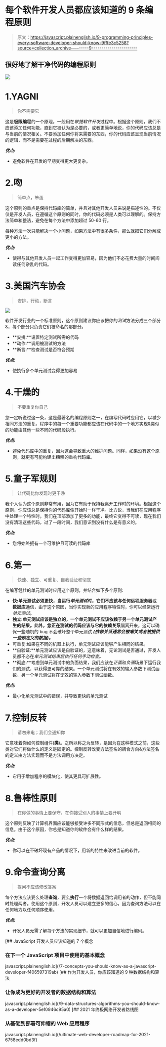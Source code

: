 # 每个软件开发人员都应该知道的 9 条编程原则

> 原文：<https://javascript.plainenglish.io/9-programming-principles-every-software-developer-should-know-9fffe3c5258?source=collection_archive---------9----------------------->

## 很好地了解干净代码的编程原则

![](img/690d8689c2125fafabf497097b545650.png)

# 1.YAGNI

> 你不需要它

这是**极限编程**的一个原理，一般用在*敏捷软件开发*过程中。根据这个原则，我们不应该添加任何功能，直到它被认为是必要的，或者更简单地说，你的代码应该总是与当前的情况相关。不要添加任何你将来需要的东西，你的代码应该呈现当前情况的逻辑，而不是需要在过程的后期解决的东西。

***优点:***

*   避免软件在开发的早期变得更大更复杂。

# 2.吻

> 简单点，笨蛋

这个原则的重点是保持代码库的简单，并且对其他开发人员来说是描述性的。不仅仅是开发人员，在遵循这个原则的同时，你的代码必须是人类可以理解的。保持方法简单和整洁，避免在每个方法中添加超过 50-60 行。

每种方法一次只能解决一个小问题，如果方法中有很多条件，那么就把它们分解成更小的方法。

***优点:***

*   使得与其他开发人员一起工作变得更加容易，因为他们不必花费大量的时间阅读任何杂乱的代码。

# 3.美国汽车协会

> 安排，行动，断言

![](img/6da565c3e6b64d54c7c0e50b3830e78a.png)

软件开发行业的一个标准原则，这个原则建议你应该把你的*测试*方法分成三个部分&，每个部分只负责它们被命名的那部分。

*   **安排:**设置特定测试所需的代码
*   **动作:**调用被测试的方法
*   **断言:**检查测试是否符合预期

***优点:***

*   使执行多个单元测试变得更加容易

# 4.干燥的

> 不要重复你自己

您一定听说过这一条，这是最著名的编程原则之一，在编写代码时应用它，以减少相同方法的重复。程序中的每一个重要功能都应该在代码中的一个地方实现&类似的功能由其他一些不同的代码段执行。

***优点:***

*   避免代码库中的重复，因为这会导致重大的维护问题。同样，如果没有这个原则，就更有可能构建出糟糕的重构代码库。

# 5.童子军规则

> 让代码比你发现时更干净

我个人认为这个原则非常有用，因为它有助于保持我离开工作时的环境。根据这个原则，你应该总是保持你的代码库像开始时一样干净。比方说，当我们在应用程序中处理一个特性时，我们在顶部添加了更多的功能，最终它变得不可读，现在我们没有清理这些代码，过了一段时间，我们意识到没有什么是有意义的。

***优点:***

*   您将始终拥有一个可维护且可读的代码库

# 6.第一

> 快速、独立、可重复、自我验证和彻底

在编写健壮的单元测试时应用这个原则，并结合如下多个原则:

*   **快:**单元测试必须更快，当运行*单元测试*时，它们不应该与任何**远程服务器**或**数据库**通信，由于这个原因，当你实现新的应用程序特性时，你可以经常运行*单元测试*。
*   **独立:**单元测试应该是独立的，一个单元测试不应该依赖于另一个单元测试产生的结果。此外，您正在测试的代码应该与它的**依赖关系**隔离开来，这可以确保一些随机的 bug 不会破坏整个单元测试 ***(依赖关系通常会被嘲笑或者被提供一些预定义的数据)。***
*   可重复:如果在不同的机器上执行，单元测试应该能够产生相同的结果。
*   **自验证:**单元测试应该是自验证的，这意味着，无论测试是否通过，开发人员都不必在*单元测试结束后执行任何手动检查。*
*   **彻底:**考虑到单元测试中的负面结果，我们应该在*正面*和*负面*场景下运行我们的测试，以获得更可靠的结果。一个单元测试将在有效的输入参数下测试函数，另一个单元测试将在无效的输入参数下测试函数。

***优点:***

*   最小化单元测试中的错误，并导致更快的单元测试

# 7.控制反转

> 请勿来电；我们会通知你

它意味着你如何控制组件(**类**)。之所以称之为反转，是因为在这种模式之前，这些类对它们将做什么的定义是固定的。控制反转改变方法签名的耦合方向&方法签名的定义由方法实现而不是方法调用方决定。

***优点:***

*   它用于增加程序的模块化，使其更具可扩展性。

# 8.鲁棒性原则

> 在你做的事情上要保守，在你接受别人的事情上要开明

这个原则反映了计算机界面应该能够接受许多不同形式的信息，但总是返回相同的信息。由于这个原因，你总是知道你的软件会有什么样的结果。

***优点:***

*   你可以在不破坏现有产品的情况下，用新的特性来改进当前的软件。

# 9.命令查询分离

> 提问不应该修改答案

每个方法应该要么处理**查询**，要么**执行**一个将数据返回给调用者的动作，但不能同时处理两者。使用这个原则，开发人员可以建立更多的信心，因为查询方法可以在任何地方以任何顺序使用。

***优点:***

*   开发人员无需了解每个方法的实现细节，就可以更加自信地进行编码。

[](/7-concepts-you-should-know-as-a-javascript-developer-f406597319ab) [## JavaScript 开发人员应该知道的 7 个概念

### 在下一个 JavaScript 项目中使用的基本概念

javascript.plainenglish.io](/7-concepts-you-should-know-as-a-javascript-developer-f406597319ab) [](/9-data-structures-algorithms-you-should-know-as-a-developer-5e10946c95a0) [## 作为开发人员，你应该知道的 9 种数据结构和算法

### 让你成为更好的开发者的数据结构和算法

javascript.plainenglish.io](/9-data-structures-algorithms-you-should-know-as-a-developer-5e10946c95a0) [](/ultimate-web-developer-roadmap-for-2021-6758edd0bd3f) [## 2021 年终极网络开发者路线图

### 从基础到部署可伸缩的 Web 应用程序

javascript.plainenglish.io](/ultimate-web-developer-roadmap-for-2021-6758edd0bd3f)